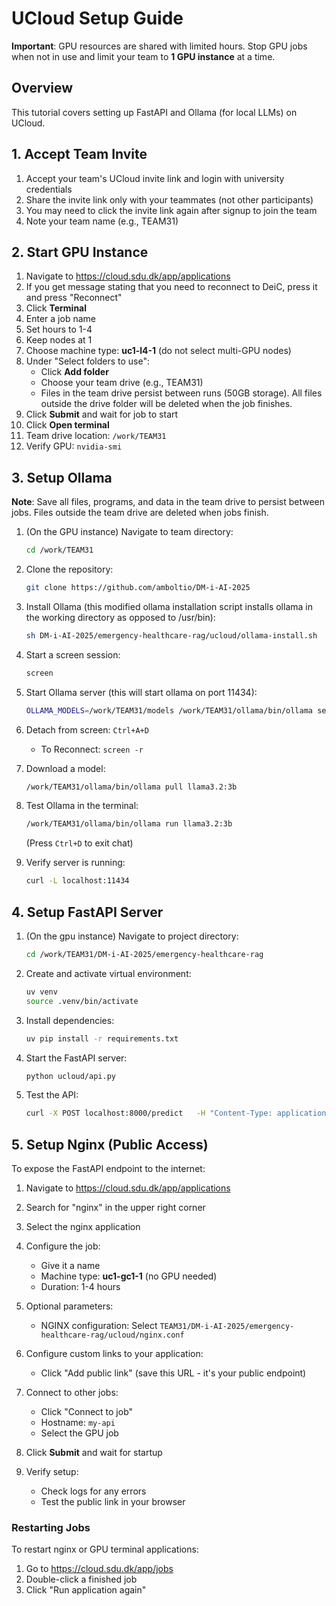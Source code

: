 # UCloud Setup Guide

**Important**: GPU resources are shared with limited hours. Stop GPU jobs when not in use and limit your team to **1 GPU instance** at a time.

## Overview
This tutorial covers setting up FastAPI and Ollama (for local LLMs) on UCloud.

## 1. Accept Team Invite
1. Accept your team's UCloud invite link and login with university credentials
2. Share the invite link only with your teammates (not other participants)
3. You may need to click the invite link again after signup to join the team
4. Note your team name (e.g., TEAM31)

## 2. Start GPU Instance

1. Navigate to https://cloud.sdu.dk/app/applications
2. If you get message stating that you need to reconnect to DeiC, press it and press "Reconnect"
3. Click **Terminal**
4. Enter a job name
5. Set hours to 1-4
6. Keep nodes at 1
7. Choose machine type: **uc1-l4-1**  (do not select multi-GPU nodes)
8. Under "Select folders to use":
   - Click **Add folder**
   - Choose your team drive (e.g., TEAM31)
   - Files in the team drive persist between runs (50GB storage). All files outside the drive folder will be deleted when the job finishes.
9. Click **Submit** and wait for job to start
10. Click **Open terminal**
11. Team drive location: `/work/TEAM31`
12. Verify GPU: `nvidia-smi`

## 3. Setup Ollama

**Note**: Save all files, programs, and data in the team drive to persist between jobs. Files outside the team drive are deleted when jobs finish.

1. (On the GPU instance) Navigate to team directory:
   ```bash
   cd /work/TEAM31
   ```

2. Clone the repository:
   ```bash
   git clone https://github.com/amboltio/DM-i-AI-2025
   ```

3. Install Ollama (this modified ollama installation script installs ollama in the working directory as opposed to /usr/bin):
   ```bash
   sh DM-i-AI-2025/emergency-healthcare-rag/ucloud/ollama-install.sh
   ```

4. Start a screen session:
   ```bash
   screen
   ```

5. Start Ollama server (this will start ollama on port 11434):
   ```bash
   OLLAMA_MODELS=/work/TEAM31/models /work/TEAM31/ollama/bin/ollama serve
   ```

6. Detach from screen: `Ctrl+A+D`
   - To Reconnect: `screen -r`

7. Download a model:
   ```bash
   /work/TEAM31/ollama/bin/ollama pull llama3.2:3b
   ```

8. Test Ollama in the terminal:
   ```bash
   /work/TEAM31/ollama/bin/ollama run llama3.2:3b
   ```
   (Press `Ctrl+D` to exit chat)

9. Verify server is running:
   ```bash
   curl -L localhost:11434
   ```

## 4. Setup FastAPI Server

1. (On the gpu instance) Navigate to project directory:
   ```bash
   cd /work/TEAM31/DM-i-AI-2025/emergency-healthcare-rag
   ```

2. Create and activate virtual environment:
   ```bash
   uv venv
   source .venv/bin/activate
   ```

3. Install dependencies:
   ```bash
   uv pip install -r requirements.txt
   ```

4. Start the FastAPI server:
   ```bash
   python ucloud/api.py
   ```

5. Test the API:
   ```bash
   curl -X POST localhost:8000/predict   -H "Content-Type: application/json"   -d '{"statement": "constipation is a disease"}'
   ```
 
## 5. Setup Nginx (Public Access)

To expose the FastAPI endpoint to the internet:

1. Navigate to https://cloud.sdu.dk/app/applications
2. Search for "nginx" in the upper right corner
3. Select the nginx application
4. Configure the job:
   - Give it a name
   - Machine type: **uc1-gc1-1** (no GPU needed)
   - Duration: 1-4 hours

5. Optional parameters:
   - NGINX configuration: Select `TEAM31/DM-i-AI-2025/emergency-healthcare-rag/ucloud/nginx.conf`

6. Configure custom links to your application: 
   - Click "Add public link" (save this URL - it's your public endpoint)

7. Connect to other jobs: 
   - Click "Connect to job"
   - Hostname: `my-api`
   - Select the GPU job

6. Click **Submit** and wait for startup

7. Verify setup:
   - Check logs for any errors
   - Test the public link in your browser

### Restarting Jobs
To restart nginx or GPU terminal applications:
1. Go to https://cloud.sdu.dk/app/jobs
2. Double-click a finished job
3. Click "Run application again" 
